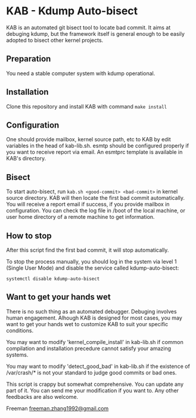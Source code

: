 # KAB - Kdump Auto-bisect

KAB is an automated git bisect tool to locate bad commit. It aims at debuging
kdump, but the framework itself is general enough to be easily adopted to
bisect other kernel projects.

## Preparation
You need a stable computer system with kdump operational.

## Installation
Clone this repository and install KAB with command `make install`

## Configuration
One should provide mailbox, kernel source path, etc to KAB by edit variables in
the head of kab-lib.sh. esmtp should be configured properly if you want to
receive report via email. An esmtprc template is available in KAB's directory.

## Bisect
To start auto-bisect, run `kab.sh <good-commit> <bad-commit>` in kernel source
directory. KAB will then locate the first bad commit automatically. You will
receive a report email if success, if you provide mailbox in configuration. You
can check the log file in /boot of the local machine, or user home directory of
a remote machine to get information.

## How to stop
After this script find the first bad commit, it will stop automatically.

To stop the process manually, you should log in the system via level 1 (Single
User Mode) and disable the service called kdump-auto-bisect:

    systemctl disable kdump-auto-bisect

## Want to get your hands wet
There is no such thing as an automated debugger. Debuging involves human
engagement. Alhough KAB is designed for most cases, you may want to get your
hands wet to customize KAB to suit your specific conditions. 

You may want to modify 'kernel_compile_install' in kab-lib.sh if common
compilation and installation precedure cannot satisfy your amazing systems.

You may want to modify 'detect_good_bad' in kab-lib.sh if the existence of
/var/crash/* is not your standard to judge good commits or bad ones.

This script is crappy but somewhat comprehensive. You can update any part of it.
You can send me your modification if you want to. Any other feedbacks are also
welcome.

Freeman <freeman.zhang1992@gmail.com>
